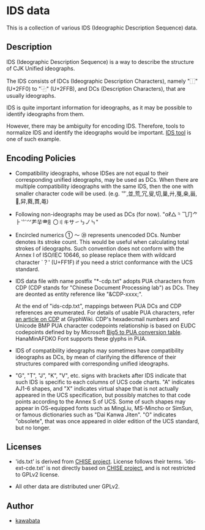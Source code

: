 IDS data
========

This is a collection of various IDS (Ideographic Description Sequence)
data.

## Description

IDS (Ideographic Description Sequence) is a way to describe the
structure of CJK Unified ideographs.

The IDS consists of IDCs (Ideographic Description Characters), namely
"⿰" (U+2FF0) to "⿻" (U+2FFB), and DCs (Description Characters), that
are usually ideographs.

IDS is quite important information for ideographs, as it may be
possible to identify ideographs from them.

However, there may be ambiguity for encoding IDS. Therefore, tools to
normalize IDS and identify the ideographs would be important.
[IDS tool](http://github.com/kawabata/ids) is one of such example.

## Encoding Policies

* Compatibility ideographs, whose IDSes are not equal to their
  corresponding unified ideographs, may be used as DCs. When there are
  multiple compatibility ideographs with the same IDS, then the one
  with smaller character code will be used. (e.g.
  ⻀,並,荒,冗,叟,切,巢,廾,戛,桒,甾,𤾡,舁,蕤,貫,黾)

* Following non-ideographs may be used as DCs (for now).
  "αℓ△⺀⺄⺆⺈⺊⺌⺍⺶⺸⺻⺼〇〢キサ㇀㇉㇢㇞"

* Encircled numerics ① ～ ⑳ represents unencoded DCs. Number denotes
  its stroke count. This would be useful when calculating total
  strokes of ideographs. Such convention does not conform with the
  Annex I of ISO/IEC 10646, so please replace them with wildcard
  character `？' (U+FF1F) if you need a strict conformance with the
  UCS standard.

* IDS data file with name postfix "*-cdp.txt" adopts PUA characters
  from CDP (CDP stands for "Chinese Document Processing lab") as DCs.
  They are deonted as entity reference like "&CDP-xxxx;".

  At the end of "ids-cdp.txt", mappings between PUA DCs and CDP
  references are enumerated. For details of usable PUA characters,
  refer
  [an article on CDP](http://glyphwiki.org/wiki/Group:CDP%E5%A4%96%E5%AD%97) at
  GlyphWiki. CDP's hexadecmail numbers and Unicode BMP PUA character
  codepoints relationship is based on EUDC codepoints defined by by
  Microsoft
  [Big5 to PUA conversion table](http://kanji-database.sourceforge.net/charcode/big5.html).
  HanaMinAFDKO Font supports these glyphs in PUA.

* IDS of compatibility ideographs may sometimes have compatibility
  ideographs as DCs, by mean of clarifying the difference of their
  structures compared with corresponding unified ideographs.

* "G", "T", "J", "K", "V", etc. signs with brackets after IDS indicate
  that such IDS is specific to each columns of UCS code charts. "A"
  indicates AJ1-6 shapes, and "X" indicates virtual shape that is not
  actually appeared in the UCS specification, but possibly matches to
  that code points according to the Annex S of UCS. Some of such
  shapes may appear in OS-equipped fonts such as MingLiu, MS-Mincho or
  SimSun, or famous dictionaries such as "Dai Kanwa Jiten". "O"
  indicates "obsolete", that was once appeared in older edition of the
  UCS standard, but no longer.

## Licenses

* 'ids.txt' is derived from [CHISE project](http://www.chise.org/).
  License follows their terms. 'ids-ext-cde.txt' is not directly based
  on [CHISE project](http://www.chise.org/), and is not restricted to
  GPLv2 license.

* All other data are distributed uner GPLv2.

## Author

* [kawabata](https://github.com/kawabata)
